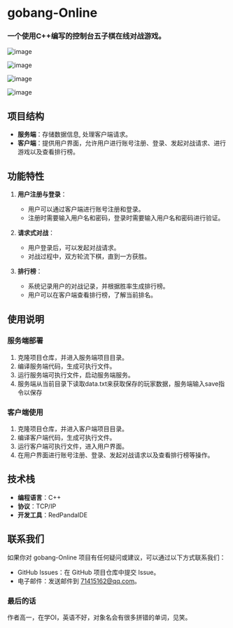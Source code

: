 # gobang-Online

### 一个使用C++编写的控制台五子棋在线对战游戏。

![image](public\image\c.jpg)

![image](public\image\c1.jpg)

![image](public\image\c2.jpg)

![image](public\image\server.jpg)

## 项目结构

- **服务端**：存储数据信息, 处理客户端请求。
- **客户端**：提供用户界面，允许用户进行账号注册、登录、发起对战请求、进行游戏以及查看排行榜。

## 功能特性

1. **用户注册与登录**：
   - 用户可以通过客户端进行账号注册和登录。
   - 注册时需要输入用户名和密码，登录时需要输入用户名和密码进行验证。

2. **请求式对战**：
   - 用户登录后，可以发起对战请求。
   - 对战过程中，双方轮流下棋，直到一方获胜。

3. **排行榜**：
   - 系统记录用户的对战记录，并根据胜率生成排行榜。
   - 用户可以在客户端查看排行榜，了解当前排名。

## 使用说明

### 服务端部署

1. 克隆项目仓库，并进入服务端项目目录。
2. 编译服务端代码，生成可执行文件。
3. 运行服务端可执行文件，启动服务端服务。
4. 服务端从当前目录下读取data.txt来获取保存的玩家数据，服务端输入save指令以保存

### 客户端使用

1. 克隆项目仓库，并进入客户端项目目录。
2. 编译客户端代码，生成可执行文件。
4. 运行客户端可执行文件，进入用户界面。
5. 在用户界面进行账号注册、登录、发起对战请求以及查看排行榜等操作。

## 技术栈

- **编程语言**：C++
- **协议**：TCP/IP
- **开发工具**：RedPandaIDE


## 联系我们

如果你对 gobang-Online 项目有任何疑问或建议，可以通过以下方式联系我们：

- GitHub Issues：在 GitHub 项目仓库中提交 Issue。
- 电子邮件：发送邮件到 71415162@qq.com。

### 最后的话
作者高一，在学OI，英语不好，对象名会有很多拼错的单词，见笑。
